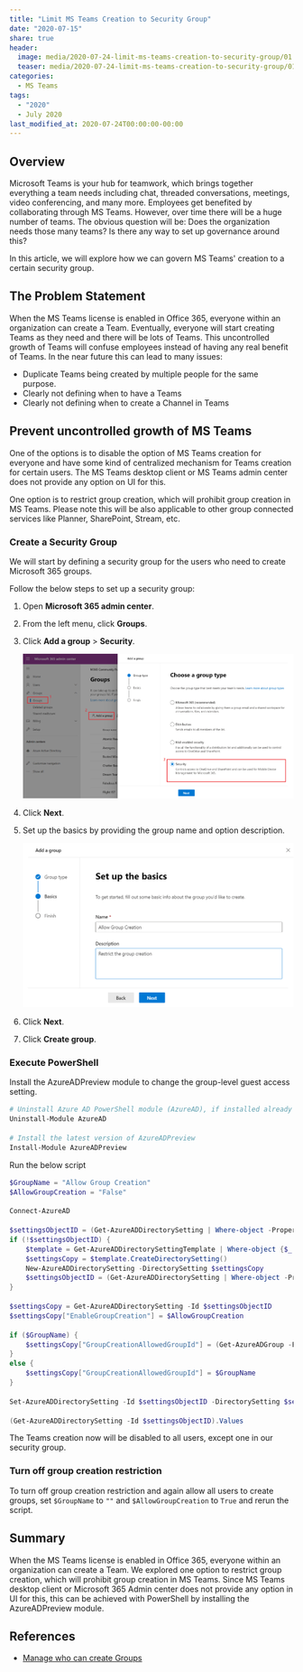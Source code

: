 ```yaml
---
title: "Limit MS Teams Creation to Security Group"
date: "2020-07-15"
share: true
header:
  image: media/2020-07-24-limit-ms-teams-creation-to-security-group/01.png
  teaser: media/2020-07-24-limit-ms-teams-creation-to-security-group/01.png
categories:
  - MS Teams
tags:
  - "2020"
  - July 2020
last_modified_at: 2020-07-24T00:00:00-00:00
---
```


## Overview

Microsoft Teams is your hub for teamwork, which brings together everything a team needs including chat, threaded conversations, meetings, video conferencing, and many more. Employees get benefited by collaborating through MS Teams. However, over time there will be a huge number of teams. The obvious question will be: Does the organization needs those many teams? Is there any way to set up governance around this?

In this article, we will explore how we can govern MS Teams' creation to a certain security group.


## The Problem Statement

When the MS Teams license is enabled in Office 365, everyone within an organization can create a Team. Eventually, everyone will start creating Teams as they need and there will be lots of Teams. This uncontrolled growth of Teams will confuse employees instead of having any real benefit of Teams. In the near future this can lead to many issues:

- Duplicate Teams being created by multiple people for the same purpose.
- Clearly not defining when to have a Teams
- Clearly not defining when to create a Channel in Teams


## Prevent uncontrolled growth of MS Teams

One of the options is to disable the option of MS Teams creation for everyone and have some kind of centralized mechanism for Teams creation for certain users. The MS Teams desktop client or MS Teams admin center does not provide any option on UI for this.

One option is to restrict group creation, which will prohibit group creation in MS Teams. Please note this will be also applicable to other group connected services like Planner, SharePoint, Stream, etc.


### Create a Security Group

We will start by defining a security group for the users who need to create Microsoft 365 groups.

Follow the below steps to set up a security group:

1. Open **Microsoft 365 admin center**.
2. From the left menu, click **Groups**.
3. Click **Add a group** > **Security**.

    ![](/media/2020-07-24-limit-ms-teams-creation-to-security-group/01.png)

4. Click **Next**.
5. Set up the basics by providing the group name and option description.

    ![](/media/2020-07-24-limit-ms-teams-creation-to-security-group/02.png)

6. Click **Next**.
7. Click **Create group**.


### Execute PowerShell

Install the AzureADPreview module to change the group-level guest access setting.

```powershell
# Uninstall Azure AD PowerShell module (AzureAD), if installed already
Uninstall-Module AzureAD

# Install the latest version of AzureADPreview
Install-Module AzureADPreview
```

Run the below script

```powershell
$GroupName = "Allow Group Creation"
$AllowGroupCreation = "False"

Connect-AzureAD

$settingsObjectID = (Get-AzureADDirectorySetting | Where-object -Property Displayname -Value "Group.Unified" -EQ).id
if (!$settingsObjectID) {
    $template = Get-AzureADDirectorySettingTemplate | Where-object {$_.displayname -eq "group.unified"}
    $settingsCopy = $template.CreateDirectorySetting()
    New-AzureADDirectorySetting -DirectorySetting $settingsCopy
    $settingsObjectID = (Get-AzureADDirectorySetting | Where-object -Property Displayname -Value "Group.Unified" -EQ).id
}

$settingsCopy = Get-AzureADDirectorySetting -Id $settingsObjectID
$settingsCopy["EnableGroupCreation"] = $AllowGroupCreation

if ($GroupName) {
    $settingsCopy["GroupCreationAllowedGroupId"] = (Get-AzureADGroup -Filter "DisplayName eq '$GroupName'").objectId
}
else {
    $settingsCopy["GroupCreationAllowedGroupId"] = $GroupName
}

Set-AzureADDirectorySetting -Id $settingsObjectID -DirectorySetting $settingsCopy

(Get-AzureADDirectorySetting -Id $settingsObjectID).Values
```

The Teams creation now will be disabled to all users, except one in our security group.


### Turn off group creation restriction

To turn off group creation restriction and again allow all users to create groups, set ```$GroupName``` to ```""``` and ```$AllowGroupCreation``` to ```True``` and rerun the script.


## Summary

When the MS Teams license is enabled in Office 365, everyone within an organization can create a Team. We explored one option to restrict group creation, which will prohibit group creation in MS Teams. Since MS Teams desktop client or Microsoft 365 Admin center does not provide any option in UI for this, this can be achieved with PowerShell by installing the AzureADPreview module.


## References

- [Manage who can create Groups](https://docs.microsoft.com/en-us/microsoft-365/admin/create-groups/manage-creation-of-groups?view=o365-worldwide)
